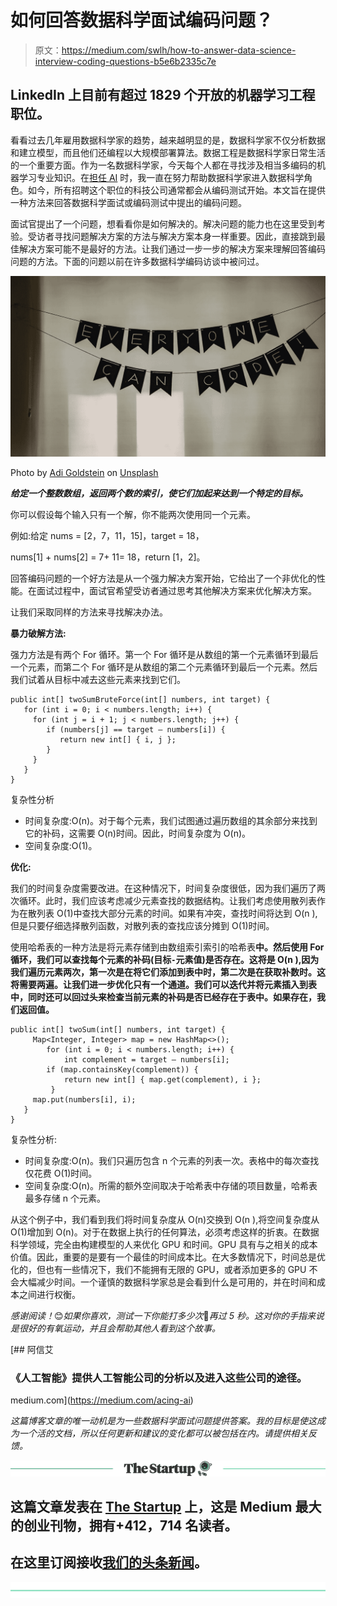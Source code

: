 # 如何回答数据科学面试编码问题？

> 原文：<https://medium.com/swlh/how-to-answer-data-science-interview-coding-questions-b5e6b2335c7e>

## LinkedIn 上目前有超过 1829 个开放的机器学习工程职位。

看看过去几年雇用数据科学家的趋势，越来越明显的是，数据科学家不仅分析数据和建立模型，而且他们还编程以大规模部署算法。数据工程是数据科学家日常生活的一个重要方面。作为一名数据科学家，今天每个人都在寻找涉及相当多编码的机器学习专业知识。在[担任 AI](https://medium.com/acing-ai) 时，我一直在努力帮助数据科学家进入数据科学角色。如今，所有招聘这个职位的科技公司通常都会从编码测试开始。本文旨在提供一种方法来回答数据科学面试或编码测试中提出的编码问题。

面试官提出了一个问题，想看看你是如何解决的。解决问题的能力也在这里受到考验。受访者寻找问题解决方案的方法与解决方案本身一样重要。因此，直接跳到最佳解决方案可能不是最好的方法。让我们通过一步一步的解决方案来理解回答编码问题的方法。下面的问题以前在许多数据科学编码访谈中被问过。

![](img/558686e211f5738b06a35c236842316b.png)

Photo by [Adi Goldstein](https://unsplash.com/photos/mDinBvq1Sfg?utm_source=unsplash&utm_medium=referral&utm_content=creditCopyText) on [Unsplash](https://unsplash.com/search/photos/code?utm_source=unsplash&utm_medium=referral&utm_content=creditCopyText)

***给定一个整数数组，返回两个数的索引，使它们加起来达到一个特定的目标。***

你可以假设每个输入只有一个解，你不能两次使用同一个元素。

例如:给定 nums = [2，7，11，15]，target = 18，

nums[1] + nums[2] = 7+ 11= 18，return [1，2]。

回答编码问题的一个好方法是从一个强力解决方案开始，它给出了一个非优化的性能。在面试过程中，面试官希望受访者通过思考其他解决方案来优化解决方案。

让我们采取同样的方法来寻找解决办法。

**暴力破解方法:**

强力方法是有两个 For 循环。第一个 For 循环是从数组的第一个元素循环到最后一个元素，而第二个 For 循环是从数组的第二个元素循环到最后一个元素。然后我们试着从目标中减去这些元素来找到它们。

```
public int[] twoSumBruteForce(int[] numbers, int target) {
   for (int i = 0; i < numbers.length; i++) {
     for (int j = i + 1; j < numbers.length; j++) {
        if (numbers[j] == target — numbers[i]) {
           return new int[] { i, j };
        }
     }
   }
}
```

复杂性分析

*   时间复杂度:O(n)。对于每个元素，我们试图通过遍历数组的其余部分来找到它的补码，这需要 O(n)时间。因此，时间复杂度为 O(n)。
*   空间复杂度:O(1)。

**优化:**

我们的时间复杂度需要改进。在这种情况下，时间复杂度很低，因为我们遍历了两次循环。此时，我们应该考虑减少元素查找的数据结构。让我们考虑使用散列表作为在散列表 O(1)中查找大部分元素的时间。如果有冲突，查找时间将达到 O(n ),但是只要仔细选择散列函数，对散列表的查找应该分摊到 O(1)时间。

使用哈希表的一种方法是将元素存储到由数组索引索引的哈希表**中。然后使用 For 循环，我们可以查找每个元素的补码(目标`-`元素值)是否存在。这将是 O(n ),因为我们遍历元素两次，第一次是在将它们添加到表中时，第二次是在获取补数时。这将需要两遍。让我们进一步优化只有一个通道。我们可以迭代并将元素插入到表中，同时还可以回过头来检查当前元素的补码是否已经存在于表中。如果存在，我们返回值。**

```
public int[] twoSum(int[] numbers, int target) {
     Map<Integer, Integer> map = new HashMap<>();
        for (int i = 0; i < numbers.length; i++) {
            int complement = target — numbers[i];
        if (map.containsKey(complement)) {
            return new int[] { map.get(complement), i };
         }
     map.put(numbers[i], i);
   }
}
```

复杂性分析:

*   时间复杂度:O(n)。我们只遍历包含 n 个元素的列表一次。表格中的每次查找仅花费 O(1)时间。
*   空间复杂度:O(n)。所需的额外空间取决于哈希表中存储的项目数量，哈希表最多存储 n 个元素。

从这个例子中，我们看到我们将时间复杂度从 O(n)交换到 O(n ),将空间复杂度从 O(1)增加到 O(n)。对于在数据上执行的任何算法，必须考虑这样的折衷。在数据科学领域，完全由构建模型的人来优化 GPU 和时间。GPU 具有与之相关的成本价值。因此，重要的是要有一个最佳的时间成本比。在大多数情况下，时间总是优化的，但也有一些情况下，我们不能拥有无限的 GPU，或者添加更多的 GPU 不会大幅减少时间。一个谨慎的数据科学家总是会看到什么是可用的，并在时间和成本之间进行权衡。

*感谢阅读！*😊*如果你喜欢，测试一下你能打多少次*👏*再过 5 秒。这对你的手指来说是很好的有氧运动，并且会帮助其他人看到这个故事。*

[](https://medium.com/acing-ai) [## 阿信艾

### 《人工智能》提供人工智能公司的分析以及进入这些公司的途径。

medium.com](https://medium.com/acing-ai) 

*这篇博客文章的唯一动机是为一些数据科学面试问题提供答案。我的目标是使这成为一个活的文档，所以任何更新和建议的变化都可以被包括在内。请提供相关反馈。*

[![](img/308a8d84fb9b2fab43d66c117fcc4bb4.png)](https://medium.com/swlh)

## 这篇文章发表在 [The Startup](https://medium.com/swlh) 上，这是 Medium 最大的创业刊物，拥有+412，714 名读者。

## 在这里订阅接收[我们的头条新闻](http://growthsupply.com/the-startup-newsletter/)。

[![](img/b0164736ea17a63403e660de5dedf91a.png)](https://medium.com/swlh)